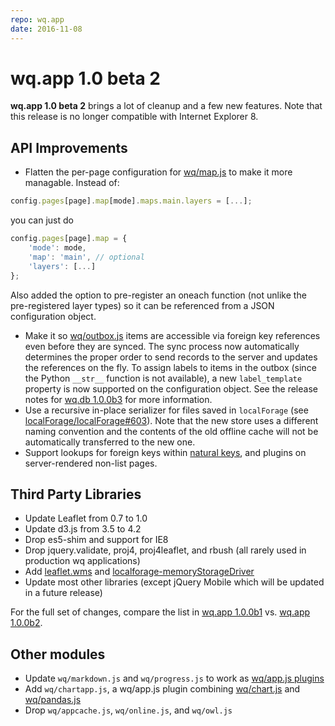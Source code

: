 ```yaml
---
repo: wq.app
date: 2016-11-08
---
```


# wq.app 1.0 beta 2

**wq.app 1.0 beta 2** brings a lot of cleanup and a few new features.  Note that this release is no longer compatible with Internet Explorer 8.

## API Improvements
- Flatten the per-page configuration for [wq/map.js](../@wq/map.md) to make it more managable.  Instead of:

``` javascript
config.pages[page].map[mode].maps.main.layers = [...];
```

you can just do

``` javascript
config.pages[page].map = {
    'mode': mode,
    'map': 'main', // optional
    'layers': [...]
};
```

Also added the option to pre-register an oneach function (not unlike the pre-registered layer types) so it can be referenced from a JSON configuration object.
- Make it so [wq/outbox.js](../@wq/outbox.md) items are accessible via foreign key references even before they are synced.  The sync process now automatically determines the proper order to send records to the server and updates the references on the fly.  To assign labels to items in the outbox (since the Python `__str__` function is not available), a new `label_template` property is now supported on the configuration object.  See the release notes for [wq.db 1.0.0b3](./wq.db-1.0.0b3.md) for more information.
- Use a recursive in-place serializer for files saved in `localForage` (see [localForage/localForage#603](https://github.com/localForage/localForage/issues/603)).  Note that the new store uses a different naming convention and the contents of the old offline cache will not be automatically transferred to the new one.
- Support lookups for foreign keys within [natural keys](https://github.com/wq/django-natural-keys), and plugins on server-rendered non-list pages.

## Third Party Libraries
- Update Leaflet from 0.7 to 1.0
- Update d3.js from 3.5 to 4.2
- Drop es5-shim and support for IE8
- Drop jquery.validate, proj4, proj4leaflet, and rbush (all rarely used in production wq applications)
- Add [leaflet.wms](https://github.com/heigeo/leaflet.wms) and [localforage-memoryStorageDriver](https://github.com/localForage/localForage-memoryStorageDriver)
- Update most other libraries (except jQuery Mobile which will be updated in a future release)

For the full set of changes, compare the list in [wq.app 1.0.0b1](https://github.com/wq/wq.app/blob/v1.0.0b1/js/README.md) vs. [wq.app 1.0.0b2](https://github.com/wq/wq.app/blob/v1.0.0b2/js/README.md).

## Other modules
- Update `wq/markdown.js` and `wq/progress.js` to work as [wq/app.js plugins](../@wq/app.md)
- Add `wq/chartapp.js`, a wq/app.js plugin combining [wq/chart.js](https://django-rest-pandas.wq.io/@wq/chart) and [wq/pandas.js](https://django-rest-pandas.wq.io/@wq/pandas)
- Drop `wq/appcache.js`, `wq/online.js`, and `wq/owl.js`
